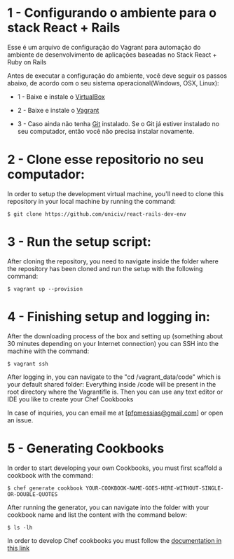 # 1 - Configurando o ambiente para o stack React + Rails 

Esse é um arquivo de configuração do Vagrant para automação do ambiente de desenvolvimento de aplicações baseadas no Stack React + Ruby on Rails

Antes de executar a configuração do ambiente, você deve seguir os passos abaixo, de acordo com o seu sistema operacional(Windows, OSX, Linux):


* 1 - Baixe e instale o  [VirtualBox](https://www.virtualbox.org/wiki/Downloads)

* 2 - Baixe e instale o  [Vagrant](https://www.vagrantup.com/downloads.html)

* 3 - Caso ainda não tenha [Git](https://git-scm.com/downloads) instalado. Se o Git já estiver instalado no seu computador, então você não precisa instalar novamente.

# 2 - Clone esse repositorio no seu computador:

In order to setup the development virtual machine, you'll need to clone this repository in your local machine by running the command:

```console
$ git clone https://github.com/uniciv/react-rails-dev-env
```

# 3 - Run the setup script:

After cloning the repository, you need to navigate inside the folder where the repository has been cloned and run the setup with the following command:

```console
$ vagrant up --provision
```

# 4 - Finishing setup and logging in:
After the downloading process of the box and setting up (something about 30 minutes depending on your Internet connection) you can SSH into the machine with the command:

```console
$ vagrant ssh
```

After logging in, you can navigate to the "cd /vagrant_data/code" which is your default shared folder: Everything inside /code will be present in the root directory where the Vagrantifle is. Then  you can use any text editor or IDE you like to create your Chef Cookbooks

In case of inquiries, you can email me at [pfpmessias@gmail.com] or open an issue.

# 5 - Generating Cookbooks
In order to start developing your own Cookbooks, you must first scaffold a cookbook with the command:

```console
$ chef generate cookbook YOUR-COOKBOOK-NAME-GOES-HERE-WITHOUT-SINGLE-OR-DOUBLE-QUOTES
```

After running the generator, you can navigate into the folder with your cookbook name and list the content with the command below:


```console
$ ls -lh
```

In order to develop Chef cookbooks you must follow the [documentation in this link](https://docs.chef.io/cookbooks.html)



